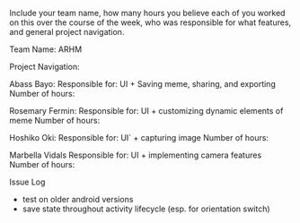 Include your team name, how many hours you believe each of
you worked on this over the course of the week, who was responsible for what features, 
and general project navigation.

Team Name: ARHM

Project Navigation:



Abass Bayo:
Responsible for: UI + Saving meme, sharing, and exporting
Number of hours: 

Rosemary Fermin:
Responsible for: UI + customizing dynamic elements of meme
Number of hours: 

Hoshiko Oki:
Responsible for: UI` + capturing image 
Number of hours: 

Marbella Vidals
Responsible for: UI + implementing camera features
Number of hours: 


Issue Log
- test on older android versions
- save state throughout activity lifecycle (esp. for orientation switch)

